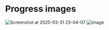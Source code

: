 # Progress images
![Screenshot at 2025-03-31 23-04-07](https://github.com/user-attachments/assets/e74ca239-3a9e-46db-a0dc-da8d3c0d1da2)
![image](https://github.com/user-attachments/assets/ff001853-3cee-4e11-895a-0c192b279b81)
